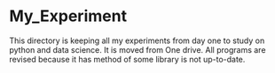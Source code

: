 # My_Experiment
This directory is keeping all my experiments from day one to study on python and data science. It is moved from One
drive. All programs are revised because it has method of some library is not up-to-date. 
